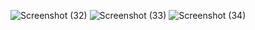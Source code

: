![Screenshot (32)](https://user-images.githubusercontent.com/79506624/145343955-9adefade-d03f-44d5-afa2-47cb8db723fe.png)
![Screenshot (33)](https://user-images.githubusercontent.com/79506624/145344067-d8be6d33-856b-4e22-8143-2626abaac523.png)
![Screenshot (34)](https://user-images.githubusercontent.com/79506624/145344080-2f314c97-8b89-4d54-baaf-68768448ab96.png)
